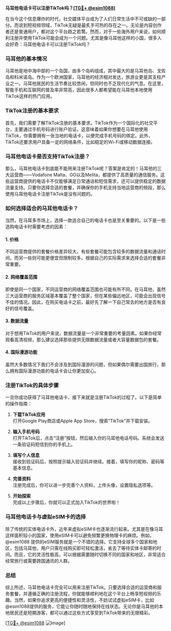 **马耳他电话卡可以注册TikTok吗？[[TG💪+ @esim1088](https://t.me/s/esim1088)]**

在当今这个信息爆炸的时代，社交媒体平台成为了人们日常生活中不可或缺的一部分。而说到短视频领域，TikTok无疑是最炙手可热的存在之一。无论是内容创作者还是普通用户，都对这个平台趋之若鹜。然而，对于一些海外用户来说，如何顺利注册并使用TikTok可能会成为一个问题。尤其是像马耳他这样的小国，很多人会好奇：马耳他电话卡可以注册TikTok吗？

### 马耳他的基本情况

马耳他是地中海中部的一个岛国，由多个岛屿组成，其中最大的是马耳他岛、戈佐岛和科米诺岛。作为一个欧洲国家，马耳他的经济相对发达，旅游业更是其支柱产业之一。马耳他居民的生活节奏比较悠闲，但同时也不乏现代化的气息。在这里，智能手机和互联网的普及率非常高，因此很多人都希望能在马耳他本地使用TikTok这样的热门应用。

### TikTok注册的基本要求

首先，我们需要了解TikTok注册的基本要求。TikTok作为一个国际化的社交平台，主要通过手机号码进行账户验证。这意味着如果你想要在马耳他使用TikTok，你需要拥有一张当地的电话卡，以便完成手机号码的绑定。此外，TikTok还要求用户具备一定的网络条件，比如稳定的Wi-Fi或移动数据连接。

### 马耳他电话卡是否支持TikTok注册？

那么，马耳他电话卡到底能不能用来注册TikTok呢？答案是肯定的！马耳他的三大运营商——Vodafone Malta、GO以及Melita，都提供了高质量的通信服务。这些运营商提供的电话卡不仅能够满足日常通话和短信需求，还可以提供稳定的数据流量支持。只要你选择合适的套餐，并确保你的手机支持当地运营商的频段，那么使用马耳他电话卡注册TikTok是没有问题的。

### 如何选择适合的马耳他电话卡？

当然，在马耳多市场上，选择一款适合自己的电话卡也是至关重要的。以下是一些选购电话卡时需要考虑的因素：

#### 1. **价格**
   不同运营商提供的套餐价格差异较大。有些套餐可能包含较多的数据流量和通话时间，而另一些则可能更便宜但限制较多。根据自己的实际需求来选择合适的套餐非常重要。

#### 2. **网络覆盖范围**
   即使是同一个国家，不同运营商的网络覆盖范围也可能有所不同。在马耳他，虽然三大运营商的服务区域基本覆盖了整个国家，但在某些偏远地区，可能会出现信号不佳的情况。因此，在购买电话卡之前，最好先了解一下自己常去的地方是否有良好的信号覆盖。

#### 3. **数据流量**
   对于想用TikTok的用户来说，数据流量是一个非常重要的考量因素。如果你经常观看高清视频，那么建议选择那些提供无限数据流量或者大容量数据包的套餐。

#### 4. **国际漫游功能**
   虽然大多数情况下我们不会涉及到国际漫游的问题，但如果偶尔需要出国旅行，那么拥有国际漫游功能的电话卡会让你更加安心。

### 注册TikTok的具体步骤

一旦你成功获得了马耳他电话卡，接下来就是注册TikTok的过程了。以下是简单的操作指南：

1. **下载TikTok应用**  
   打开Google Play商店或Apple App Store，搜索“TikTok”并下载安装。

2. **输入手机号码**  
   打开TikTok后，点击“注册”按钮，然后输入你的马耳他电话号码。系统会发送一条验证码短信到你的手机上。

3. **填写个人信息**  
   接收到验证码后，按照提示输入验证码并继续。接着，填写你的昵称、密码等基本信息。

4. **完善资料**  
   注册完成后，你可以进一步完善个人资料，上传头像，设置隐私选项等。

5. **开始探索**  
   完成以上步骤后，你就可以正式加入TikTok的世界啦！

### 马耳他电话卡与虚拟eSIM卡的选择

除了传统的实体电话卡外，近年来虚拟eSIM卡也逐渐流行起来。尤其是在像马耳这样面积较小的国家，使用eSIM卡可以避免频繁更换物理卡的麻烦。例如，@esim1088 提供的eSIM服务就是一个不错的选择。它支持全球多个国家和地区，包括马耳他，用户只需在线购买即可轻松激活，省去了等待实体卡邮寄的时间。而且，它的灵活性极高，可以根据需要随时切换不同的国家和地区，非常适合经常旅行或需要跨国通讯的人群。

### 总结

综上所述，马耳他电话卡完全可以用来注册TikTok。只要选择合适的运营商和服务套餐，并遵循正确的注册流程，你就能够顺利地在这个平台上畅享短视频的乐趣。当然，如果你追求更高的便捷性和灵活性，不妨试试虚拟eSIM卡，比如@esim1088提供的服务，它能让你随时随地保持在线状态。无论你是马耳他的本地居民还是短期游客，都可以通过这些方式享受到TikTok带来的无限精彩。

[[TG💪+ @esim1088](https://t.me/s/esim1088) ![Image](https://i.postimg.cc/4NQfJmqS/Snipaste-2025-05-13-00-14-12.png)]